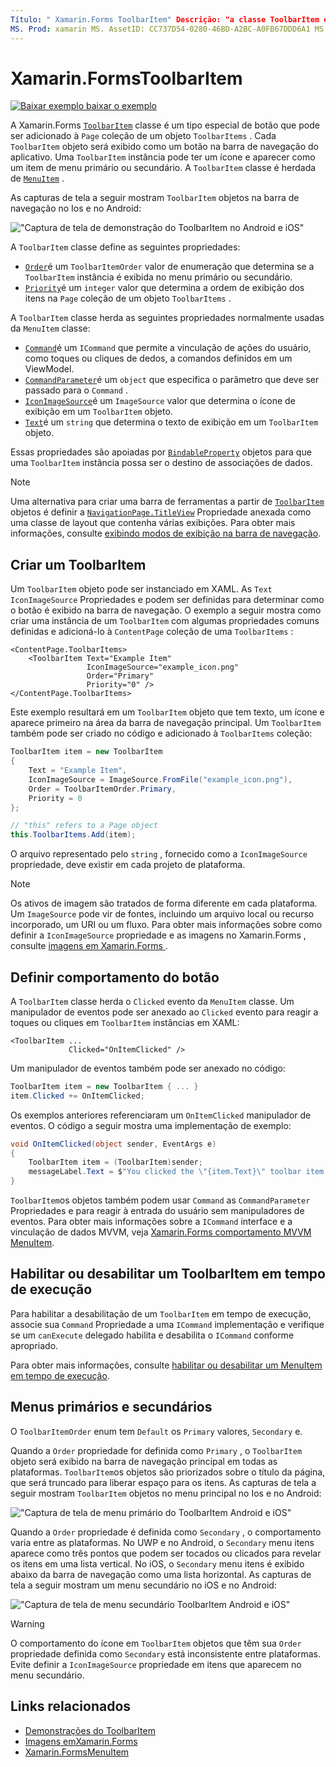 ```yaml
---
Título: " Xamarin.Forms ToolbarItem" Descrição: "a classe ToolbarItem é um tipo especial de botão usado na barra de navegação de um aplicativo."
MS. Prod: xamarin MS. AssetID: CC737D54-0280-46BD-A2BC-A0FB67DDD6A1 MS. Technology: xamarin-Forms autor: profexorgeek MS. Author: jusjohns MS. Date: 07/29/2019 no-loc: [ Xamarin.Forms , Xamarin.Essentials ]
---
```


# <a name="xamarinforms-toolbaritem"></a>Xamarin.FormsToolbarItem

[![Baixar exemplo ](~/media/shared/download.png) baixar o exemplo](https://docs.microsoft.com/samples/xamarin/xamarin-forms-samples/userinterface-toolbaritem/)

A Xamarin.Forms [`ToolbarItem`](xref:Xamarin.Forms.ToolbarItem) classe é um tipo especial de botão que pode ser adicionado à `Page` coleção de um objeto `ToolbarItems` . Cada `ToolbarItem` objeto será exibido como um botão na barra de navegação do aplicativo. Uma `ToolbarItem` instância pode ter um ícone e aparecer como um item de menu primário ou secundário. A `ToolbarItem` classe é herdada de [`MenuItem`](xref:Xamarin.Forms.MenuItem) .

As capturas de tela a seguir mostram `ToolbarItem` objetos na barra de navegação no Ios e no Android:

!["Captura de tela de demonstração do ToolbarItem no Android e iOS"](toolbaritem-images/toolbaritem-device-screenshot.png "Captura de tela de demonstração do ToolbarItem no Android e iOS")

A `ToolbarItem` classe define as seguintes propriedades:

* [`Order`](xref:Xamarin.Forms.ToolbarItem.Order)é um `ToolbarItemOrder` valor de enumeração que determina se a `ToolbarItem` instância é exibida no menu primário ou secundário.
* [`Priority`](xref:Xamarin.Forms.ToolbarItem.Priority)é um `integer` valor que determina a ordem de exibição dos itens na `Page` coleção de um objeto `ToolbarItems` .

A `ToolbarItem` classe herda as seguintes propriedades normalmente usadas da `MenuItem` classe:

* [`Command`](xref:Xamarin.Forms.MenuItem.Command)é um `ICommand` que permite a vinculação de ações do usuário, como toques ou cliques de dedos, a comandos definidos em um ViewModel.
* [`CommandParameter`](xref:Xamarin.Forms.MenuItem.CommandParameter)é um `object` que especifica o parâmetro que deve ser passado para o `Command` .
* [`IconImageSource`](xref:Xamarin.Forms.MenuItem.IconImageSource)é um `ImageSource` valor que determina o ícone de exibição em um `ToolbarItem` objeto.
* [`Text`](xref:Xamarin.Forms.MenuItem.Text)é um `string` que determina o texto de exibição em um `ToolbarItem` objeto.

Essas propriedades são apoiadas por [`BindableProperty`](xref:Xamarin.Forms.BindableProperty) objetos para que uma `ToolbarItem` instância possa ser o destino de associações de dados.

> [!NOTE]
> Uma alternativa para criar uma barra de ferramentas a partir de [`ToolbarItem`](xref:Xamarin.Forms.ToolbarItem) objetos é definir a [`NavigationPage.TitleView`](xref:Xamarin.Forms.NavigationPage.TitleViewProperty) Propriedade anexada como uma classe de layout que contenha várias exibições. Para obter mais informações, consulte [exibindo modos de exibição na barra de navegação](~/xamarin-forms/app-fundamentals/navigation/hierarchical.md#displaying-views-in-the-navigation-bar).

## <a name="create-a-toolbaritem"></a>Criar um ToolbarItem

Um `ToolbarItem` objeto pode ser instanciado em XAML. As `Text` `IconImageSource` Propriedades e podem ser definidas para determinar como o botão é exibido na barra de navegação. O exemplo a seguir mostra como criar uma instância de um `ToolbarItem` com algumas propriedades comuns definidas e adicioná-lo à `ContentPage` coleção de uma `ToolbarItems` :

```xaml
<ContentPage.ToolbarItems>
    <ToolbarItem Text="Example Item"
                 IconImageSource="example_icon.png"
                 Order="Primary"
                 Priority="0" />
</ContentPage.ToolbarItems>
```

Este exemplo resultará em um `ToolbarItem` objeto que tem texto, um ícone e aparece primeiro na área da barra de navegação principal. Um `ToolbarItem` também pode ser criado no código e adicionado à `ToolbarItems` coleção:

```csharp
ToolbarItem item = new ToolbarItem
{
    Text = "Example Item",
    IconImageSource = ImageSource.FromFile("example_icon.png"),
    Order = ToolbarItemOrder.Primary,
    Priority = 0
};

// "this" refers to a Page object
this.ToolbarItems.Add(item);
```

O arquivo representado pelo `string` , fornecido como a `IconImageSource` propriedade, deve existir em cada projeto de plataforma.

> [!NOTE]
> Os ativos de imagem são tratados de forma diferente em cada plataforma. Um `ImageSource` pode vir de fontes, incluindo um arquivo local ou recurso incorporado, um URI ou um fluxo. Para obter mais informações sobre como definir a `IconImageSource` propriedade e as imagens no Xamarin.Forms , consulte [imagens em Xamarin.Forms ](~/xamarin-forms/user-interface/images.md).

## <a name="define-button-behavior"></a>Definir comportamento do botão

A `ToolbarItem` classe herda o `Clicked` evento da `MenuItem` classe. Um manipulador de eventos pode ser anexado ao `Clicked` evento para reagir a toques ou cliques em `ToolbarItem` instâncias em XAML:

```xaml
<ToolbarItem ...
             Clicked="OnItemClicked" />
```

Um manipulador de eventos também pode ser anexado no código:

```csharp
ToolbarItem item = new ToolbarItem { ... }
item.Clicked += OnItemClicked;
```

Os exemplos anteriores referenciaram um `OnItemClicked` manipulador de eventos. O código a seguir mostra uma implementação de exemplo:

```csharp
void OnItemClicked(object sender, EventArgs e)
{
    ToolbarItem item = (ToolbarItem)sender;
    messageLabel.Text = $"You clicked the \"{item.Text}\" toolbar item.";
}
```

`ToolbarItem`os objetos também podem usar `Command` as `CommandParameter` Propriedades e para reagir à entrada do usuário sem manipuladores de eventos. Para obter mais informações sobre a `ICommand` interface e a vinculação de dados MVVM, veja [ Xamarin.Forms comportamento MVVM MenuItem](~/xamarin-forms/user-interface/menuitem.md#define-menuitem-behavior-with-mvvm).

## <a name="enable-or-disable-a-toolbaritem-at-runtime"></a>Habilitar ou desabilitar um ToolbarItem em tempo de execução

Para habilitar a desabilitação de um `ToolbarItem` em tempo de execução, associe sua `Command` Propriedade a uma `ICommand` implementação e verifique se um `canExecute` delegado habilita e desabilita o `ICommand` conforme apropriado.

Para obter mais informações, consulte [habilitar ou desabilitar um MenuItem em tempo de execução](menuitem.md#enable-or-disable-a-menuitem-at-runtime).

## <a name="primary-and-secondary-menus"></a>Menus primários e secundários

O `ToolbarItemOrder` enum tem `Default` os `Primary` valores, `Secondary` e.

Quando a `Order` propriedade for definida como `Primary` , o `ToolbarItem` objeto será exibido na barra de navegação principal em todas as plataformas. `ToolbarItem`os objetos são priorizados sobre o título da página, que será truncado para liberar espaço para os itens. As capturas de tela a seguir mostram `ToolbarItem` objetos no menu principal no Ios e no Android:

!["Captura de tela de menu primário do ToolbarItem Android e iOS"](toolbaritem-images/toolbaritem-primary-menu.png "Captura de tela do menu principal do ToolbarItem no Android e iOS")

Quando a `Order` propriedade é definida como `Secondary` , o comportamento varia entre as plataformas. No UWP e no Android, o `Secondary` menu itens aparece como três pontos que podem ser tocados ou clicados para revelar os itens em uma lista vertical. No iOS, o `Secondary` menu itens é exibido abaixo da barra de navegação como uma lista horizontal. As capturas de tela a seguir mostram um menu secundário no iOS e no Android:

!["Captura de tela de menu secundário ToolbarItem Android e iOS"](toolbaritem-images/toolbaritem-secondary-menu.png "Captura de tela de menu secundário ToolbarItem no Android e iOS")

> [!WARNING]
> O comportamento do ícone em `ToolbarItem` objetos que têm sua `Order` propriedade definida como `Secondary` está inconsistente entre plataformas. Evite definir a `IconImageSource` propriedade em itens que aparecem no menu secundário.

## <a name="related-links"></a>Links relacionados

* [Demonstrações do ToolbarItem](https://docs.microsoft.com/samples/xamarin/xamarin-forms-samples/userinterface-toolbaritem/)
* [Imagens emXamarin.Forms](~/xamarin-forms/user-interface/images.md)
* [Xamarin.FormsMenuItem](~/xamarin-forms/user-interface/menuitem.md)
